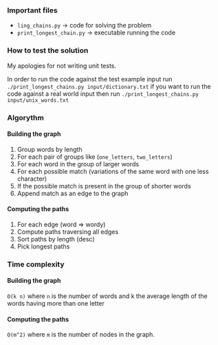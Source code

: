 
### Important files

* `ling_chains.py` -> code for solving the problem
* `print_longest_chain.py` -> executable running the code

### How to test the solution

My apologies for not writing unit tests.

In order to run the code against the test example input run `./print_longest_chains.py input/dictionary.txt`
if you want to run the code against a real world input then run `./print_longest_chains.py input/unix_words.txt`

### Algorythm

#### Building the graph

1.  Group words by length
2.  For each pair of groups like (`one_letters`, `two_letters`)
3.  For each word in the group of larger words
4.  For each possible match (variations of the same word with one less character)
5.  If the possible match is present in the group of shorter words
6.  Append match as an edge to the graph

#### Computing the paths

1.  For each edge (word => wordy)
2.  Compute paths traversing all edges
3.  Sort paths by length (desc)
4.  Pick longest paths

### Time complexity

#### Building the graph
`O(k n)` where `n` is the number of words and k the average length of the words having more than one letter

#### Computing the paths
`O(m^2)` where `m` is the number of nodes in the graph.
